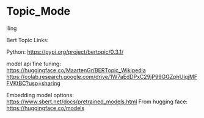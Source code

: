 # Topic_Mode
lling

Bert Topic Links:

Python:
https://pypi.org/project/bertopic/0.3.1/


model api fine tuning:
https://huggingface.co/MaartenGr/BERTopic_Wikipedia
https://colab.research.google.com/drive/1W7aEdDPxC29jP99GGZphUlqjMFFVKtBC?usp=sharing

Embedding model options:
https://www.sbert.net/docs/pretrained_models.html
From hugging face:
https://huggingface.co/models
